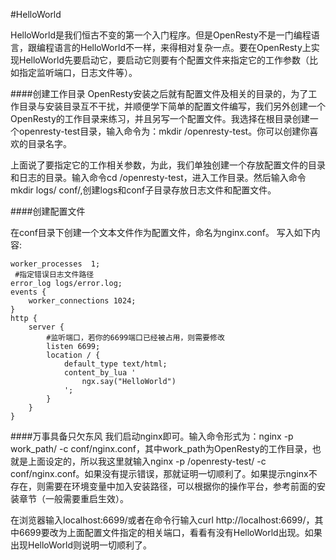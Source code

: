 #HelloWorld

HelloWorld是我们恒古不变的第一个入门程序。但是OpenResty不是一门编程语言，跟编程语言的HelloWorld不一样，来得相对复杂一点。要在OpenResty上实现HelloWorld先要启动它，要启动它则要有个配置文件来指定它的工作参数（比如指定监听端口，日志文件等）。

####创建工作目录
OpenResty安装之后就有配置文件及相关的目录的，为了工作目录与安装目录互不干扰，并顺便学下简单的配置文件编写，我们另外创建一个OpenResty的工作目录来练习，并且另写一个配置文件。我选择在根目录创建一个openresty-test目录，输入命令为：mkdir /openresty-test。你可以创建你喜欢的目录名字。

上面说了要指定它的工作相关参数，为此，我们单独创建一个存放配置文件的目录和日志的目录。输入命令cd /openresty-test，进入工作目录。然后输入命令 mkdir logs/ conf/,创建logs和conf子目录存放日志文件和配置文件。

####创建配置文件

在conf目录下创建一个文本文件作为配置文件，命名为nginx.conf。
写入如下内容:

```
worker_processes  1;
 #指定错误日志文件路径
error_log logs/error.log;
events {
    worker_connections 1024;
}
http {
    server {
		#监听端口，若你的6699端口已经被占用，则需要修改
        listen 6699;
        location / {
            default_type text/html;
            content_by_lua '
                ngx.say("HelloWorld")
            ';
        }
    }
}
```


####万事具备只欠东风
我们启动nginx即可。输入命令形式为：nginx -p work_path/ -c conf/nginx.conf，其中work_path为OpenResty的工作目录，也就是上面设定的，所以我这里就输入nginx -p /openresty-test/ -c conf/nginx.conf。如果没有提示错误，那就证明一切顺利了。如果提示nginx不存在，则需要在环境变量中加入安装路径，可以根据你的操作平台，参考前面的安装章节（一般需要重启生效）。

在浏览器输入localhost:6699/或者在命令行输入curl http://localhost:6699/，其中6699要改为上面配置文件指定的相关端口，看看有没有HelloWorld出现。如果出现HelloWorld则说明一切顺利了。
